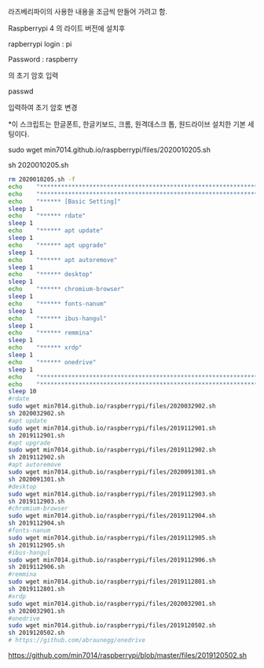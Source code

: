 라즈베리파이의 사용한 내용을 조금씩 만들어 가려고 함.

Raspberrypi 4 의 라이트 버전에 설치후

rapberrypi login : pi

Password : raspberry

의 초기 암호 입력

passwd

입력하여 초기 암호 변경

*이 스크립트는 한글폰트, 한글키보드, 크롬, 원격데스크 톱, 원드라이브 설치한 기본 세팅이다.

sudo wget min7014.github.io/raspberrypi/files/2020010205.sh

sh 2020010205.sh


```bash
rm 2020010205.sh -f
echo    "*******************************************************************************"
echo    "*******************************************************************************" 
echo    "****** [Basic Setting]"  
sleep 1 
echo    "****** rdate"  
sleep 1 
echo    "****** apt update"  
sleep 1 
echo    "****** apt upgrade"  
sleep 1 
echo    "****** apt autoremove"  
sleep 1 
echo    "****** desktop"  
sleep 1 
echo    "****** chromium-browser"   
sleep 1 
echo    "****** fonts-nanum"   
sleep 1 
echo    "****** ibus-hangul"   
sleep 1 
echo    "****** remmina"   
sleep 1 
echo    "****** xrdp"   
sleep 1 
echo    "****** onedrive"   
sleep 1 
echo    "*******************************************************************************"
echo    "*******************************************************************************"
sleep 10
#rdate
sudo wget min7014.github.io/raspberrypi/files/2020032902.sh 
sh 2020032902.sh 
#apt update 
sudo wget min7014.github.io/raspberrypi/files/2019112901.sh 
sh 2019112901.sh 
#apt upgrade
sudo wget min7014.github.io/raspberrypi/files/2019112902.sh 
sh 2019112902.sh
#apt autoremove
sudo wget min7014.github.io/raspberrypi/files/2020091301.sh 
sh 2020091301.sh 
#desktop
sudo wget min7014.github.io/raspberrypi/files/2019112903.sh 
sh 2019112903.sh 
#chromium-browser
sudo wget min7014.github.io/raspberrypi/files/2019112904.sh 
sh 2019112904.sh 
#fonts-nanum 
sudo wget min7014.github.io/raspberrypi/files/2019112905.sh 
sh 2019112905.sh 
#ibus-hangul
sudo wget min7014.github.io/raspberrypi/files/2019112906.sh 
sh 2019112906.sh 
#remmina 
sudo wget min7014.github.io/raspberrypi/files/2019112801.sh 
sh 2019112801.sh 
#xrdp
sudo wget min7014.github.io/raspberrypi/files/2020032901.sh 
sh 2020032901.sh 
#onedrive
sudo wget min7014.github.io/raspberrypi/files/2019120502.sh 
sh 2019120502.sh 
# https://github.com/abraunegg/onedrive
```
https://github.com/min7014/raspberrypi/blob/master/files/2019120502.sh

